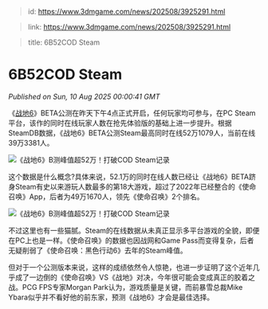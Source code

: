> id: https://www.3dmgame.com/news/202508/3925291.html

> link: https://www.3dmgame.com/news/202508/3925291.html

> title: 6B52COD Steam

# 6B52COD Steam
_Published on Sun, 10 Aug 2025 00:00:41 GMT_

《[战地6](https://www.3dmgame.com/games/battlefield6/)》BETA公测在昨天下午4点正式开启，任何玩家均可参与，在PC Steam平台，该作的同时在线玩家人数在抢先体验版的基础上进一步提升。根据SteamDB数据，《战地6》BETA公测Steam最高同时在线52万1079人，当前在线39万3381人。

![《战地6》B测峰值超52万！打破COD Steam记录](https://img.3dmgame.com/uploads/images/news/20250810/1754787590_250121_jpg_r.jpg)

这个数据是什么概念?具体来说，52.1万的同时在线人数已经让《战地6》BETA跻身Steam有史以来游玩人数最多的第18大游戏，超过了2022年已经整合的《使命召唤》App，后者为49万1670人，领先《使命召唤》2个排名。

![《战地6》B测峰值超52万！打破COD Steam记录](https://img.3dmgame.com/uploads/images/news/20250810/1754787636_224566_jpg_r.jpg)

不过这里也有一些猫腻。Steam的在线数据从未真正显示多平台游戏的全貌，即便在PC上也是一样。《使命召唤》的数据也因战网和Game Pass而变得复杂，后者无疑削弱了《使命召唤：黑色行动6》去年的Steam峰值。

但对于一个公测版本来说，这样的成绩依然令人惊艳，也进一步证明了这个近年几乎成了一边倒的《使命召唤》VS《战地》对决，今年很可能会变成真正的胶着之战。PCG FPS专家Morgan Park认为，游戏质量是关键，而前暴雪总裁Mike Ybara似乎并不看好他的前东家，预测《战地6》才会是最佳选择。

